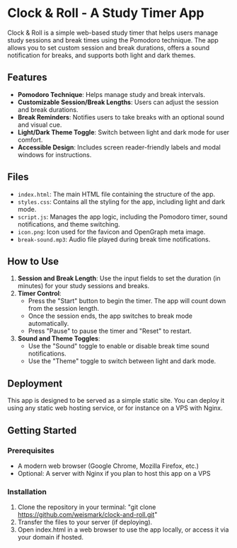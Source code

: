 # Clock & Roll - A Study Timer App

Clock & Roll is a simple web-based study timer that helps users manage study sessions and break times using the Pomodoro technique. The app allows you to set custom session and break durations, offers a sound notification for breaks, and supports both light and dark themes.

## Features

- **Pomodoro Technique**: Helps manage study and break intervals.
- **Customizable Session/Break Lengths**: Users can adjust the session and break durations.
- **Break Reminders**: Notifies users to take breaks with an optional sound and visual cue.
- **Light/Dark Theme Toggle**: Switch between light and dark mode for user comfort.
- **Accessible Design**: Includes screen reader-friendly labels and modal windows for instructions.

## Files

- `index.html`: The main HTML file containing the structure of the app.
- `styles.css`: Contains all the styling for the app, including light and dark mode.
- `script.js`: Manages the app logic, including the Pomodoro timer, sound notifications, and theme switching.
- `icon.png`: Icon used for the favicon and OpenGraph meta image.
- `break-sound.mp3`: Audio file played during break time notifications.

## How to Use

1. **Session and Break Length**: Use the input fields to set the duration (in minutes) for your study sessions and breaks.
2. **Timer Control**: 
   - Press the "Start" button to begin the timer. The app will count down from the session length.
   - Once the session ends, the app switches to break mode automatically.
   - Press "Pause" to pause the timer and "Reset" to restart.
3. **Sound and Theme Toggles**:
   - Use the "Sound" toggle to enable or disable break time sound notifications.
   - Use the "Theme" toggle to switch between light and dark mode.

## Deployment

This app is designed to be served as a simple static site. You can deploy it using any static web hosting service, or for instance on a VPS with Nginx.

## Getting Started

### Prerequisites

- A modern web browser (Google Chrome, Mozilla Firefox, etc.)
- Optional: A server with Nginx if you plan to host this app on a VPS

### Installation

1. Clone the repository in your terminal:
   "git clone https://github.com/weismark/clock-and-roll.git"
2. Transfer the files to your server (if deploying).
3. Open index.html in a web browser to use the app locally, or access it via your domain if hosted.

